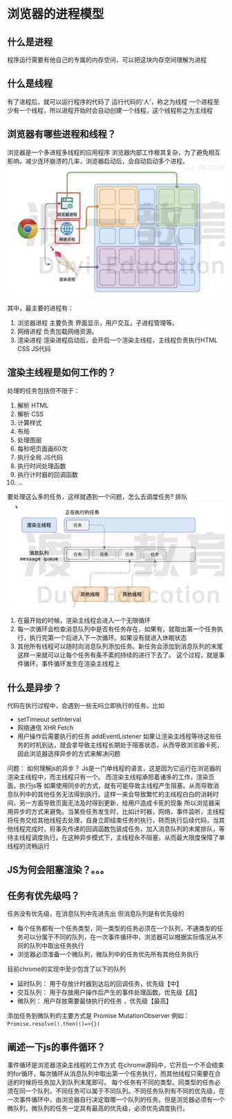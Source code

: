 <!--
 * @Author: taoll 13361649932@163.com
 * @Date: 2023-04-24 15:50:17
 * @LastEditors: taoll 13361649932@163.com
 * @LastEditTime: 2023-04-24 18:06:07
 * @FilePath: /my-blog/src/event-loop.md
 * @Description: 这是默认设置,请设置`customMade`, 打开koroFileHeader查看配置 进行设置: https://github.com/OBKoro1/koro1FileHeader/wiki/%E9%85%8D%E7%BD%AE
-->
# 浏览器的进程模型
## 什么是进程
程序运行需要有他自己的专属的内存空间，可以把这块内存空间理解为进程
## 什么是线程
有了进程后，就可以运行程序的代码了
运行代码的‘人’，称之为线程
一个进程至少有一个线程，所以进程开始时会自动创建一个线程，这个线程称之为主线程
## 浏览器有哪些进程和线程？
浏览器是一个多进程多线程的应用程序
浏览器内部工作极其复杂，为了避免相互影响，减少连环崩溃的几率，浏览器启动后，会自动启动多个进程。
![event-loop02](./images/event-loop1.jpg)

其中，最主要的进程有：
1. 浏览器进程
   主要负责 界面显示，用户交互，子进程管理等。
2. 网络进程
   负责加载网络资源。
3. 渲染进程
   渲染进程启动后，会开启一个渲染主线程，主线程负责执行HTML CSS JS代码
## 渲染主线程是如何工作的？
处理的任务包括但不限于：
1. 解析 HTML
2. 解析 CSS
3. 计算样式
4. 布局
5. 处理图层
6. 每秒吧页面画60次
7. 执行全局 JS代码
8. 执行时间处理函数
9. 执行计时器的回调函数
10. ...
    
要处理这么多的任务，这样就遇到一个问题，怎么去调度任务? 排队
![event-loop02](./images/event-loop2.jpg)

1. 在最开始的时候，渲染主线程会进入一个无限循环
2. 每一次循环会检查消息队列中是否有任务存在，如果有，就取出第一个任务执行，执行完第一个后进入下一次循环。如果没有就进入休眠状态
3. 其他所有线程可以随时向消息队列添加任务。新任务会添加到消息队列的末尾
  这样一来就可以让每个任务有条不紊的持续的进行下去了。
  这个过程，就是事件循环。事件循环发生在渲染主线程上

## 什么是异步？
代码在执行过程中，会遇到一些无吗立即执行的任务，比如
* setTimeout setInterval
* 网络通信 XHR Fetch
* 用户操作后需要执行的任务 addEventListener
如果让渲染主线程等待这些任务的时机到达，就会拿导致主线程长期处于阻塞状态，从而导致浏览器卡死，因此浏览器选择异步的方式来解决问题

问题： 如何理解js的异步？
Js是一门单线程的语言，这是因为它运行在浏览器的渲染主线程中，而主线程只有一个。
而渲染主线程承担着诸多的工作，渲染页面，执行js等
如果使用同步的方式，就有可能导致主线程产生阻塞。从而导致消息队列中的其他任务无法得到执行。这样一来会导致繁忙的主线程白白的消耗时间，另一方面导致页面无法及时得到更新，给用户造成卡死的现象
所以浏览器采用异步的方式来避免。当某些任务发生时，比如计时器，网络，事件监听，主线程将任务交给其他线程去处理，自身立即结束任务的执行，转而执行后续代码，当其他线程完成时，将事先传递的回调函数包装成任务，加入消息队列的末尾排队，等待主线程调度执行。在这种异步模式下，主线程永不阻塞，从而最大限度保障了单线程的流畅运行

## JS为何会阻塞渲染？。。。
## 任务有优先级吗？
任务没有优先级，在消息队列中先进先出
但消息队列是有优先级的
* 每个任务都有一个任务类型，同一类型的任务必须在一个队列，不通类型的任务可以分属于不同的队列，在一次事件循环中，浏览器可以根据实际情况从不同的队列中取出任务执行
* 浏览器必须准备一个微队列，微队列中的任务优先所有其他任务执行

目前chrome的实现中至少包含了以下的队列
* 延时队列： 用于存放计时器到达后的回调任务，优先级【中】
* 交互队列： 用于存放用户操作后产生的事件处理函数，优先级【高】
* 微队列： 用户存放需要最快执行的任务 ，优先级【最高】

添加任务到微队列的主要方式是 Promise MutationObserver
例如：
`
Promise.resolve().then(()=>{})
`

## 阐述一下js的事件循环？
事件循环是浏览器渲染主线程的工作方式
在chrome源码中，它开启一个不会结束的for循环，每次循环从消息队列中取出第一个任务执行，而其他线程只需要在合适的时候将任务加入到队列末尾即可。
每个任务有不同的类型。同类型的任务必须在同一个队列，不同任务可以属于不同队列。不同任务队列有不同的优先级，在一次事件循环中，由浏览器自行决定取哪一个队列的任务。但是浏览器必须有一个微队列，微队列的任务一定具有最高的优先级，必须优先调度执行。
